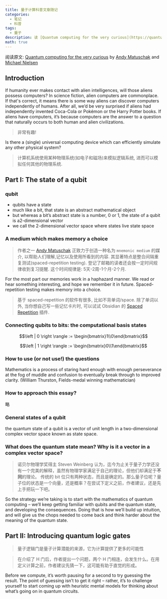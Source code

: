 ```yaml
---
title: 量子计算科普文章随记
categories:
  - 笔记
  - 科普
tags:
  - 量子
description: 读 [Quantum computing for the very curious](https://quantum.country/qcvc) 随记.
math: true
---
```


阅读原文: [Quantum computing for the very curious](https://quantum.country/qcvc)
by [Andy Matuschak](https://andymatuschak.org/) and [Michael Nielsen](https://michaelnielsen.org/)

## Introduction

If humanity ever makes contact with alien intelligences, will those aliens possess computers? In science fiction, alien computers are commonplace. If that's correct, it means there is some way aliens can discover computers independently of humans. After all, we’d be very surprised if aliens had independently invented Coca-Cola or Pokémon or the Harry Potter books. If aliens have computers, it’s because computers are the answer to a question that naturally occurs to both human and alien civilizations.

> 非常有趣!

Is there a (single) universal computing device which can efficiently simulate any other physical system?

> 计算机系统使用某种物理系统(如电子和磁场)来模拟逻辑系统, 进而可以模拟任何其他的物理系统.

## Part I: The state of a qubit

### qubit

- qubits have a state
- much like a bit, that state is an abstract mathematical object
- but whereas a bit’s abstract state is a number, 0 or 1, the state of a qubit is a2-dimensional vector
- we call the 2-dimensional vector space where states live state space

### A medium which makes memory a choice

> 作者之一 [Andy Matuschak](https://andymatuschak.org/) 正致力于创造一种名为 `mnemonic medium` 的媒介, 以帮助人们理解,记忆以及使用所看到的内容. 其显著特点是整合间隔重复测试(spaced-repetition testing). 登记了邮箱的读者还会按一定时间规律收到复习提醒. 这个时间规律是: 5天-2周-1个月-2个月.

For the most part our memories work in a haphazard manner. We read or hear something interesting, and hope we remember it in future. Spaced-repetition testing makes memory into a choice.

> 基于 spaced-repetition 的软件有很多, 比如不背单词/space. 除了单词以外, 当你想自己写一些记忆卡片时, 可以试试 Obsidian 的 [Spaced Repetition](obsidian://show-plugin?id=obsidian-spaced-repetition) 插件.

### Connecting qubits to bits: the computational basis states

```math
\left | 0 \right \rangle := \begin{bmatrix}1\\0\end{bmatrix}
```
```math
\left | 1 \right \rangle := \begin{bmatrix}0\\1\end{bmatrix}
```

### How to use (or not use!) the questions

Mathematics is a process of staring hard enough with enough perseverance at the fog of muddle and confusion to eventually break through to improved clarity. (William Thurston,
Fields-medal winning mathematician)

### How to approach this essay?

略

### General states of a qubit

the quantum state of a qubit is a vector of unit length in a two-dimensional complex vector space known as state space.

### What does the quantum state mean? Why is it a vector in a complex vector space?

> 诺贝尔物理学奖得主 Steven Weinberg 认为，迄今为止关于量子力学还没有一个完美的解释，虽然有物理学家满足于自己的理论，但他们却满足于**不同**的理论。
> 传统的 bit 位只有两种状态，而且是确定的。那么量子位呢？量子位的状态是一个向量，还是概率？在尝试下定义之前，作者建议，还是先上手把玩一下吧。

So the strategy we’re taking is to start with the mathematics of quantum computing – we’ll keep getting familiar with qubits and the quantum state, and developing the consequences. Doing that is how we’ll build up intuition, and will give us the chops needed to come back and think harder about the meaning of the quantum state.

## Part II: Introducing quantum logic gates

> 量子逻辑门是量子计算潜能的来源，它为计算提供了更多的可能性

> 在介绍了 H 门后，作者提出一个问题，两个 H 门相连，会发生什么。在用定义计算之前，作者建议先猜一下，这可能有助于直觉的形成。

Before we compute, it’s worth pausing for a second to try guessing the result. The point of guessing isn’t to get it right – rather, it’s to challenge yourself to start coming up with heuristic mental models for thinking about what’s going on in quantum circuits.

